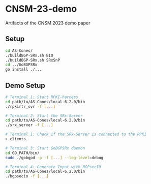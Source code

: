 # CNSM-23-demo
Artifacts of the CNSM 2023 demo paper

## Setup 
```bash
cd AS-Cones/
./buildBGP-SRx.sh BIO
./buildBGP-SRx.sh SRxSnP
cd ../GoBGPSRx 
go install ./...
```

## Demo Setup 
```bash
# Terminal 1: Start RPKI-harness
cd path/to/AS-Cones/local-6.2.0/bin
./rpkirtr_svr -f [...]

# Terminal 2: Start the SRx-Server
cd path/to/AS-Cones/local-6.2.0/bin
./srx_server -f [...]

# Terminal 1: Check if the SRx-Server is connected to the RPKI
> clients 

# Terminal 3: Start GoBGPSRx daemon 
cd GO_PATH/bin/
sudo ./gobgpd -p -f [...] --log-level=debug 

# Terminal 4: Generate Input with BGPsecIO
cd path/to/AS-Cones/local-6.2.0/bin
./bgpsecio -f [...]
```

